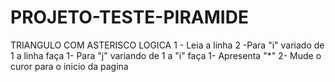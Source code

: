 # PROJETO-TESTE-PIRAMIDE
TRIANGULO COM ASTERISCO
LOGICA
1 - Leia a linha 
2 -Para "i" variado de 1 a linha faça
    1- Para  "j" variando de 1 a "i" faça
      1- Apresenta "*"
2- Mude o curor para o inicio da pagina
